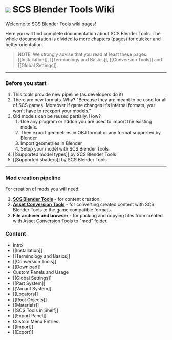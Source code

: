 # ![](https://github.com/SCSSoftware/BlenderTools/blob/master/addon/io_scs_tools/ui/icons/.icon_scs_bt_logo.png?raw=true) SCS Blender Tools Wiki
Welcome to SCS Blender Tools wiki pages!

Here you will find complete documentation about SCS Blender Tools. The whole documentation is divided to more chapters (pages) for quicker and better orientation.

> NOTE: We strongly advise that you read at least these pages: [[Installation]], [[Terminology and Basics]], [[Conversion Tools]] and [[Global Settings]].


***

### Before you start

1. This tools provide new pipeline (as developers do it)
2. There are new formats. Why? "Because they are meant to be used for all of SCS games. Moreover if game changes it's internal formats, you won't have to reexport your models."
3. Old models can be reused partially. How? 
   1. Use any program or addon you are used to import the existing models. 
   2. Then export geometries in OBJ format or any format supported by Blender
   3. Import geometries in Blender
   4. Setup your model with SCS Blender Tools 
4. [[Supported model types]] by SCS Blender Tools
5. [[Supported shaders]] by SCS Blender Tools


***


### Mod creation pipeline

For creation of mods you will need:

1. **[SCS Blender Tools](https://github.com/SCSSoftware/BlenderTools/wiki/Download)** - for content creation.
2. **[Asset Conversion Tools](https://github.com/SCSSoftware/BlenderTools/wiki/Conversion-Tools)** - for converting created content with SCS Blender Tools to the game compatible formats.
3. **File archiver and browser** - for packing and copying files from created with Asset Conversion Tools to "mod" folder.


### Content

* Intro
 * [[Installation]]
 * [[Terminology and Basics]]
 * [[Conversion Tools]]
* [[Download]]
* Custom Panels and Usage
 * [[Global Settings]]
 * [[Part System]]
 * [[Variant System]]
 * [[Locators]]
 * [[Root Objects]]
 * [[Materials]]
 * [[SCS Tools in Shelf]]
 * [[Export Panel]]
* Custom Menu Entries
 * [[Import]]
 * [[Export]]